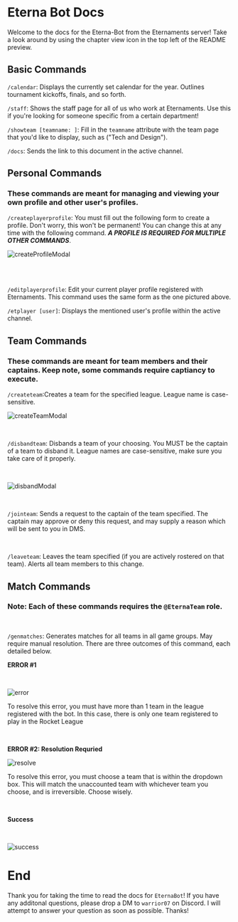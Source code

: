 # Eterna Bot Docs

Welcome to the docs for the Eterna-Bot from the Eternaments server! Take a look around by using the chapter view icon in the top left of the README preview. 

## Basic Commands

`/calendar`: Displays the currently set calendar for the year. Outlines tournament kickoffs, finals, and so forth.

`/staff`: Shows the staff page for all of us who work at Eternaments. Use this if you're looking for someone specific from a certain department!

`/showteam [teamname: ]`: Fill in the `teamname` attribute with the team page that you'd like to display, such as ("Tech and Design").

`/docs`: Sends the link to this document in the active channel.

## Personal Commands
### These commands are meant for managing and viewing your own profile and other user's profiles.

`/createplayerprofile`: You must fill out the following form to create a profile. Don't worry, this won't be permanent! You can change this at any time with the following command. ***A PROFILE IS REQUIRED FOR MULTIPLE OTHER COMMANDS***.

![createProfileModal](https://github.com/Warrior312/eterna-bot-documentation/assets/87901386/6085bdb1-7ca7-4aaa-8589-ba7506ac3459)


<br>
<br>

`/editplayerprofile`: Edit your current player profile registered with Eternaments. This command uses the same form as the one pictured above.


`/etplayer [user]`: Displays the mentioned user's profile within the active channel.



## Team Commands
### These commands are meant for team members and their captains. Keep note, some commands require captiancy to execute.

`/createteam`:Creates a team for the specified league. League name is case-sensitive.
<br>

![createTeamModal](photos/teamcreate.PNG)

<br>

`/disbandteam`: Disbands a team of your choosing. You MUST be the captain of a team to disband it. League names are case-sensitive, make sure you take care of it properly.

<br>

![disbandModal](photos/disbandmodal.PNG)

<br>

`/jointeam`: Sends a request to the captain of the team specified. The captain may approve or deny this request, and may supply a reason which will be sent to you in DMS.

<br>

`/leaveteam`: Leaves the team specified (if you are actively rostered on that team). Alerts all team members to this change.

## Match Commands
### Note: Each of these commands requires the `@EternaTeam` role.

<br>

`/genmatches`: Generates matches for all teams in all game groups. May require manual resolution. There are three outcomes of this command, each detailed below.

**ERROR #1**

<br>

![error](photos/error.png)

To resolve this error, you must have more than 1 team in the league registered with the bot. In this case, there is only one team registered to play in the Rocket League 

<br>

**ERROR #2: Resolution Requried**

![resolve](photos/resolve.png)

To resolve this error, you must choose a team that is within the dropdown box. This will match the unaccounted team with whichever team you choose, and is irreversible. Choose wisely.

<br>

**Success**

<br>

![success](photos/success.png)




# End

Thank you for taking the time to read the docs for `EternaBot`! If you have any additonal questions, please drop a DM to `warrior07` on Discord. I will attempt to answer your question as soon as possible. Thanks!

